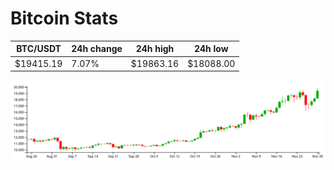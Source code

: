 # Bitcoin Stats

BTC/USDT|24h change|24h high|24h low|
|---|---|---|---|
|$19415.19|7.07%|$19863.16|$18088.00|

<img src="./chart.svg">
